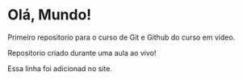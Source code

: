 # Olá, Mundo!
 Primeiro repositorio para o curso de Git e Github do curso em video.

 Repositorio criado durante uma aula ao vivo!

Essa linha foi adicionad no site.
